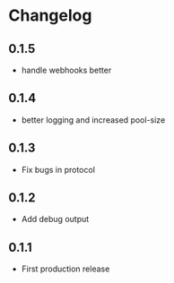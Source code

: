 # Changelog

## 0.1.5
* handle webhooks better

## 0.1.4
* better logging and increased pool-size

## 0.1.3
* Fix bugs in protocol

## 0.1.2
* Add debug output

## 0.1.1
* First production release
